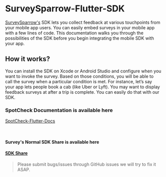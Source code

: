 # SurveySparrow-Flutter-SDK

[SurveySparrow's](https:://surveysparrow.com) SDK lets you collect feedback at various touchpoints from your mobile app users. You can easily embed surveys in your mobile app with a few lines of code. This documentation walks you through the possibilities of the SDK before you begin integrating the mobile SDK with your app.

## How it works?
You can install the SDK on Xcode or Android Studio and configure when you want to invoke the survey. Based on those conditions, you will be able to call the survey when a particular condition is met. For instance, let’s say your app lets people book a cab (like Uber or Lyft). You may want to display feedback surveys at after a trip is complete. You can easily do that with our SDK. 


### SpotCheck Documentation is available here 

[SpotCheck-Flutter-Docs](https://surveysparrow.gitbook.io/spotchecks/how-to-use-spotchecks/mobile-spotcheck/flutter)


<br>

#### Survey's Normal SDK Share is available here

#### [SDK Share](https://github.com/surveysparrow/surveysparrow-flutter-sdk/tree/v1.1.3)


> Please submit bugs/issues through GitHub issues we will try to fix it ASAP.
